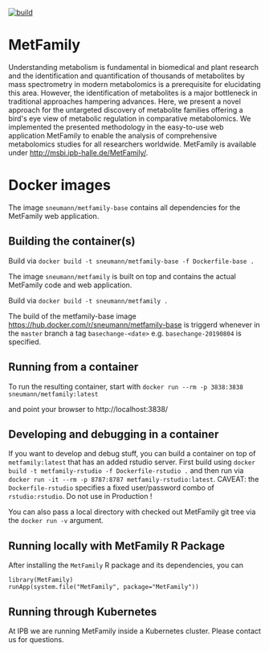 [![build](https://github.com/ipb-halle/MetFamily/workflows/build/badge.svg)](https://github.com/ipb-halle/MetFamily/actions?query=workflow%3Abuild)

# MetFamily
Understanding metabolism is fundamental in biomedical and plant research and the identification and quantification of thousands of metabolites by mass spectrometry in modern metabolomics is a prerequisite for elucidating this area. However, the identification of metabolites is a major bottleneck in traditional approaches hampering advances. Here, we present a novel approach for the untargeted discovery of metabolite families offering a bird's eye view of metabolic regulation in comparative metabolomics. We implemented the presented methodology in the easy-to-use web application MetFamily to enable the analysis of comprehensive metabolomics studies for all researchers worldwide.  MetFamily is available under http://msbi.ipb-halle.de/MetFamily/.

# Docker images
The image `sneumann/metfamily-base` contains all dependencies
for the MetFamily web application.

## Building the container(s)
Build via `docker build -t sneumann/metfamily-base -f Dockerfile-base . `

The image `sneumann/metfamily` is built on top and contains
the actual MetFamily code and web application.

Build via `docker build -t sneumann/metfamily . `

The build of the metfamily-base image https://hub.docker.com/r/sneumann/metfamily-base is triggerd whenever in the `master` branch a tag `basechange-<date>` e.g. `basechange-20190804` is specified.

## Running from a container

To run the resulting container, start with
`docker run --rm -p 3838:3838 sneumann/metfamily:latest`

and point your browser to http://localhost:3838/

## Developing and debugging in a container

If you want to develop and debug stuff, you can build a container
on top of `metfamily:latest` that has an added rstudio server.
First build using `docker build -t metfamily-rstudio -f Dockerfile-rstudio .`
and then run via `docker run -it --rm -p 8787:8787 metfamily-rstudio:latest`.
CAVEAT: the `Dockerfile-rstudio` specifies a fixed user/password combo
of `rstudio:rstudio`. Do not use in Production !

You can also pass a local directory with checked out MetFamily git tree
via the `docker run -v` argument.

## Running locally with MetFamily R Package

After installing the `MetFamily` R package and its dependencies, you can
```
library(MetFamily)
runApp(system.file("MetFamily", package="MetFamily"))
```

## Running through Kubernetes

At IPB we are running MetFamily inside a Kubernetes cluster.
Please contact us for questions.
